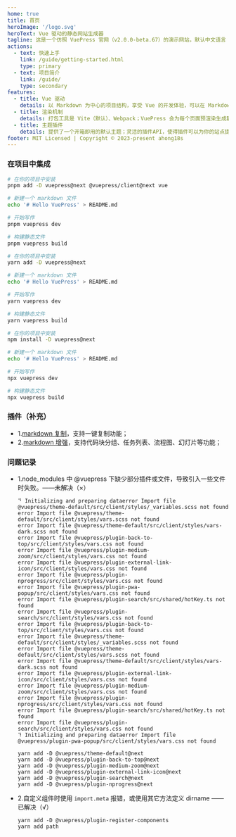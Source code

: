 ```yaml
---
home: true
title: 首页
heroImage: '/logo.svg'
heroText: Vue 驱动的静态网站生成器
tagline: 这是一个仿照 VuePress 官网（v2.0.0-beta.67）的演示网站，默认中文语言
actions:
  - text: 快速上手
    link: /guide/getting-started.html
    type: primary
  - text: 项目简介
    link: /guide/
    type: secondary
features:
  - title: Vue 驱动
    details: 以 Markdown 为中心的项目结构，享受 Vue 的开发体验，可以在 Markdown 中使用 Vue 组件，又可以使用 Vue 来开发自定义主题。
  - title: 渲染机制
    details: 打包工具是 Vite（默认）、Webpack；VuePress 会为每个页面预渲染生成静态的 HTML，每个页面被加载时作为 SPA 运行。
  - title: 主题插件
    details: 提供了一个开箱即用的默认主题；灵活的插件API，使得插件可以为你的站点提供许多即插即用的功能。
footer: MIT Licensed | Copyright © 2023-present ahong18s
---
```


### 在项目中集成

<CodeGroup>
  <CodeGroupItem title="PNPM" active>

```bash
# 在你的项目中安装
pnpm add -D vuepress@next @vuepress/client@next vue

# 新建一个 markdown 文件
echo '# Hello VuePress' > README.md

# 开始写作
pnpm vuepress dev

# 构建静态文件
pnpm vuepress build
```

  </CodeGroupItem>

  <CodeGroupItem title="YARN">

```bash
# 在你的项目中安装
yarn add -D vuepress@next

# 新建一个 markdown 文件
echo '# Hello VuePress' > README.md

# 开始写作
yarn vuepress dev

# 构建静态文件
yarn vuepress build
```

  </CodeGroupItem>

  <CodeGroupItem title="NPM">

```bash
# 在你的项目中安装
npm install -D vuepress@next

# 新建一个 markdown 文件
echo '# Hello VuePress' > README.md

# 开始写作
npx vuepress dev

# 构建静态文件
npx vuepress build
```

  </CodeGroupItem>
</CodeGroup>

### 插件（补充）

- 1.[markdown 复制](https://plugin-copy-code2.vuejs.press/zh/)，支持一键复制功能；
- 2.[markdown 增强](https://plugin-md-enhance.vuejs.press/zh/)，支持代码块分组、任务列表、流程图、幻灯片等功能；

### 问题记录

- 1.node_modules 中 @vuepress 下缺少部分插件或文件，导致引入一些文件时失败。——未解决（×）
  ```shell
  ⠙ Initializing and preparing dataerror Import file @vuepress/theme-default/src/client/styles/_variables.scss not found
  error Import file @vuepress/theme-default/src/client/styles/vars.scss not found
  error Import file @vuepress/theme-default/src/client/styles/vars-dark.scss not found
  error Import file @vuepress/plugin-back-to-top/src/client/styles/vars.css not found
  error Import file @vuepress/plugin-medium-zoom/src/client/styles/vars.css not found
  error Import file @vuepress/plugin-external-link-icon/src/client/styles/vars.css not found
  error Import file @vuepress/plugin-nprogress/src/client/styles/vars.css not found
  error Import file @vuepress/plugin-pwa-popup/src/client/styles/vars.css not found
  error Import file @vuepress/plugin-search/src/shared/hotKey.ts not found
  error Import file @vuepress/plugin-search/src/client/styles/vars.css not found
  error Import file @vuepress/plugin-back-to-top/src/client/styles/vars.css not found
  error Import file @vuepress/theme-default/src/client/styles/_variables.scss not found
  error Import file @vuepress/theme-default/src/client/styles/vars.scss not found
  error Import file @vuepress/theme-default/src/client/styles/vars-dark.scss not found
  error Import file @vuepress/plugin-external-link-icon/src/client/styles/vars.css not found
  error Import file @vuepress/plugin-medium-zoom/src/client/styles/vars.css not found
  error Import file @vuepress/plugin-nprogress/src/client/styles/vars.css not found
  error Import file @vuepress/plugin-search/src/shared/hotKey.ts not found
  error Import file @vuepress/plugin-search/src/client/styles/vars.css not found
  ⠹ Initializing and preparing dataerror Import file @vuepress/plugin-pwa-popup/src/client/styles/vars.css not found
  ```
  ```shell
  yarn add -D @vuepress/theme-default@next
  yarn add -D @vuepress/plugin-back-to-top@next
  yarn add -D @vuepress/plugin-medium-zoom@next
  yarn add -D @vuepress/plugin-external-link-icon@next
  yarn add -D @vuepress/plugin-search@next
  yarn add -D @vuepress/plugin-nprogress@next
  ```
- 2.自定义组件时使用 `import.meta` 报错，或使用其它方法定义 dirname ——已解决（√）
  ```shell
  yarn add -D @vuepress/plugin-register-components
  yarn add path
  ```
